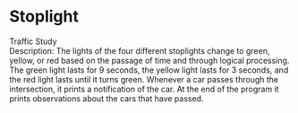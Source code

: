 # Stoplight

Traffic Study <br>
Description: The lights of the four different stoplights change to green, yellow, or red based on the passage of time and through logical processing. The green light lasts for 9 seconds, the yellow light lasts for 3 seconds, and the red light lasts until it turns green. Whenever a car passes through the intersection, it prints a notification of the car. At the end of the program it prints observations about the cars that have passed.
